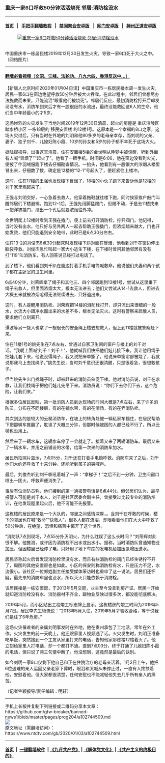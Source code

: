 ### 重庆一家6口呼救50分钟活活烧死  邻居:消防栓没水
------------------------

#### [首页](https://github.com/gfw-breaker/banned-news1/blob/master/README.md) &nbsp;&nbsp;|&nbsp;&nbsp; [手把手翻墙教程](https://github.com/gfw-breaker/guides/wiki) &nbsp;&nbsp;|&nbsp;&nbsp; [禁闻聚合安卓版](https://github.com/gfw-breaker/bn-android) &nbsp;&nbsp;|&nbsp;&nbsp; [网门安卓版](https://github.com/oGate2/oGate) &nbsp;&nbsp;|&nbsp;&nbsp; [神州正道安卓版](https://github.com/SzzdOgate/update) 



<div><div class="featured_image">
 <a href="https://i.ntdtv.com/assets/uploads/2020/01/qi-huo-lou-fang.jpg" target="_blank">
  <figure>
   <img alt="重庆一家6口呼救50分钟活活烧死  邻居:消防栓没水" src="https://i.ntdtv.com/assets/uploads/2020/01/qi-huo-lou-fang-800x450.jpg"/>
  </figure><br/>
 </a>
 <span class="caption">
  中国重庆市一栋居民楼2019年12月30日发生火灾，导致一家6口死于大火之中。（网络图片）
 </span>
</div>
</div><hr/>

#### [翻墙必看视频（文昭、江峰、法轮功、八九六四、香港反送中...）](https://github.com/gfw-breaker/banned-news1/blob/master/pages/link3.md)

<div><div class="post_content" itemprop="articleBody">
 <p>
  【新唐人北京时间2020年01月04日讯】中国重庆市一栋居民楼本周一发生火灾，居民一家6口在窗边绝望呼救50分钟后被大火吞噬。在此过程中，邻居们曾想尽办法施救而未果，只能流泪“眼看他们被烧死”。邻居们反应，最初消防栓打开后却发现没有水，消防车到来后才有一股很细的水流出，最终没能救回这6人的生命，他们当中年龄最小的才5岁。
 </p>
 <p>
  这场惨烈的火灾发生于当地时间2019年12月30日清晨，起火的房屋是
  <ok href="https://www.ntdtv.com/gb/重庆涪陵区踏水桥小区.htm">
   重庆涪陵区踏水桥小区
  </ok>
  一栋18层的
  <ok href="https://www.ntdtv.com/gb/移民安置楼.htm">
   移民安置楼
  </ok>
  的12楼1号。这原本是一个幸福的8口之家，这场火灾过后，只有当时在外地的刘明和他80多岁的老母亲幸存，而刘明的父亲、妻子、独子刘千、儿媳妇陈小霞、10岁的孙女和5岁的孙子都不幸死于这场大火。
 </p>
 <p>
  据陆媒报导，出事这天清晨，住在安置楼5楼的金世明从睡梦中被惊醒，听到外面有人喊“冒烟了”“起火了”。他看了一眼手机，时间是6:06，他在窗边没看到火光，便披了件羽绒服跑下楼去仔细勘查情况。一抬头，他看到有一股很大的浓烟从楼里冒出来，仔细数了数，确定是12楼的“12-1”号起火了，便赶紧往上楼冲。
 </p>
 <p>
  这时，住在17楼的王强也发现楼下冒烟了，18楼的小伙子跑下来告诉他是12楼的刘千家里燃起来了。
 </p>
 <p>
  王强与刘明交好，一心急着去救人。他穿着拖鞋就往楼下跑，同时挨家挨户敲门叫醒邻居们下楼避祸。跑到12-1后，王强先用脚猛踢门，但踢不动，于是去11楼找来一把洋镐撬门，挖出一个孔后就要浓烟往外冲。
 </p>
 <p>
  金世明爬上12楼时看到王强在撬门，便上前去打开消防栓，拧开阀门。他记得，当时没有出水。他只好与另外两人一起去帮助王强撬门，但浓烟越来越大，门也开始发烫，他们只能退到安全地带，此时已是6点30分左右。
 </p>
 <p>
  住在13-2的刘俊杰6点30分起床时发现楼下斜对面在冒烟，他看到刘千在窗边伸出脑袋呼救。刘俊杰急忙叫起一家大小逃生下楼，在下楼时曾问其他邻居有没有打“119”叫消防车，有人回答说已经打过电话了。
 </p>
 <p>
  到了楼下，他们看到刘千趴在窗边打着手机手电筒喊救命，他说他们夫妻和两个孩子都在主卧室的卫生间里。
 </p>
 <p>
  6点40分许，刘荣辉拿了绳子和其他三、四个邻居跑到13楼1号，尝试从这里垂下绳子去救人，但里面浓烟太大，根本无法进去；他们又尝试从14-1去救人，但进去大概五米就被浓烟呛得无法继续进去，只好退出来。
 </p>
 <p>
  这时，有人提醒用消防栓。刘荣辉把14楼的消防栓打开，却只流出来很细的一股水，水流大小跟净水器出来的水差不多，根本无法灭火。这时有警察来疏散人员，要求他们立刻离开。
 </p>
 <p>
  谭波等另一拨人也拿了一根很长的安全绳上楼去想救人，但上到11楼就被警察赶下来。
 </p>
 <p>
  住在11楼1号的姚先生在7点左右，曾通过自家卫生间的窗户与楼上的刘千对话。“我朝上面喊‘刘千！刘千！’，他就喊我们快把他们娃儿接下来，我让他用绳子把娃儿套下来，他说没得绳子，我又说把床单撕了，他说床单窗帘都被烧了，我就说那我马上去找绳子。”姚先生说，当时刘千意识还很清醒，只是很着急，很想救孩子。
 </p>
 <p>
  但当姚先生出门找绳子时，却被赶来的消防员催促下楼。他对消防员说，刘千在求救，让我们找绳子把他们娃儿先吊下来。消防员说：“你们下去你们下去，这个危险，让我们来。”
 </p>
 <p>
  根据多位居民反映，第一批消防人员到达现场的时间大概是7点左右，来了许多消防员，分布在不同楼层，有的在铺水带，有的在清场，有的在弄消防栓。
 </p>
 <p>
  其次到达的是较大的云梯消防车，在坡上的转角处被一辆私家车挡住，在居民帮助下把那辆车推翻了，耽误了大概三分钟，但那时候被困的人都已经不行了，所以云梯也没用上。
 </p>
 <p>
  然后来了一辆水车，这辆水车停了一会就走了。接着又来了两辆消防车。最后又来了一辆水车，并用之前铺设的水带，给第一次来的消防车加水。
 </p>
 <p>
  居民所拍照片显示，7点05分，刘千还在打着手电筒呼救。消防车来了之后，刘千他们大约还呼救了十来分钟，还能听到孩子的哭喊声。
 </p>
 <p>
  最后，刘俊杰听到刘千嘶吼着喊了一声：“拿梯子！”之后不到一分钟，卫生间窗口喷出一团火，呼救声便消失了。
 </p>
 <p>
  事后有位消防员称，他们接到的第一通报警电话是6点44分。但邻居们认为，最早报警人可能是刘千本人，刘千是社区居委会副主任，曾接受过比较专业的消防培训，在他发现屋里起火后，他不可能不先报警。
 </p>
 <p>
  这栋楼的居民原来是一个大队的，邻里之间感情深厚，。当刘千在呼救的时候，楼下的邻居也在喊“救命”“快救人”，很多人都在流泪，却眼看着他们在大火中呼救了50分钟后，在绝望、恐惧和痛苦中离开了这个世界。
 </p>
 <p>
  “消防队7点到现场，7点55分扑灭明火，为什么耽误了这么长时间？”刘荣辉对此很不解。他推测，或许因为消防栓不出水或出水小。据称，当时消防队曾通知物业加压，但因楼里已经停了电，只好用了地下车库的发电机给加压泵增压送水。
 </p>
 <p>
  居民坚称起火后曾发现消防栓里没有水，而且有些消防栓的阀门已经生锈拧不开了，周围的其他安置房也是如此。小区的保安则称消防栓有水，只是压力不足，水流很小。该社区一位郑姓副主任接受媒体采访时也重申了这一说法。居民们还怀疑，最先来的消防车里也没水，所以灭火只能依赖于消防栓。
 </p>
 <p>
  该居民楼是一栋安置房，于2013年5月交房，业主至今没拿到房产证。居民一开始就知道消防栓没有水、消防器材不齐全，跟物业反映过很多次，都没能彻底解决。
 </p>
 <p>
  2019年5月，而小区贴出工程竣工标志牌上显示，这栋楼房的竣工时间为2019年5月7日。居民李先生愤慨说：“2013年5月入住，2019年5月才验收合格，等于说我们是住了6年危房。”
 </p>
 <p>
  这场火灾罹难者的亲属刘明事发时在外地，他在贵州承包了工地活，常年在外工作。火灾发生的前一天晚上，他还跟家里人视频通了话。火灾发生时，刘明正准备吃早饭，突然接到一个工友从家里打来的电话，告知他家那栋楼12楼着火了。他立刻给家里人打电话，却一个都打不通。直到7点03分，终于打通了儿媳妇陈小霞的电话，但只说了两三句便中断了。他没想到，这竟然是最后的诀别。
 </p>
 <p>
  如今刘明一家8口仅剩下他自己和正在住院治疗的老母亲活着。1月2日上午，他把6位遇难的亲人运回父亲老家下葬时，眼泪和哭喊从未停止过，一直有人搀扶着他，安慰着他。但大家都很清楚，任何安慰也不能减轻他失去几乎所有亲人的痛苦。
 </p>
 <p>
  （记者竺颖报导/责任编辑：明轩）
 </p>
 <div class="single_ad">
 </div>
</div>
</div>
<hr/>
手机上长按并复制下列链接或二维码分享本文章：<br/>
https://github.com/gfw-breaker/banned-news1/blob/master/pages/prog204/a102744509.md <br/>
<a href='https://github.com/gfw-breaker/banned-news1/blob/master/pages/prog204/a102744509.md'><img src='https://github.com/gfw-breaker/banned-news1/blob/master/pages/prog204/a102744509.md.png'/></a> <br/>
原文地址（需翻墙访问）：https://www.ntdtv.com/gb/2020/01/03/a102744509.html


------------------------
#### [首页](https://github.com/gfw-breaker/banned-news1/blob/master/README.md) &nbsp;|&nbsp; [一键翻墙软件](https://github.com/gfw-breaker/nogfw/blob/master/README.md) &nbsp;| [《九评共产党》](https://github.com/gfw-breaker/9ping.md/blob/master/README.md#九评之一评共产党是什么) | [《解体党文化》](https://github.com/gfw-breaker/jtdwh.md/blob/master/README.md) | [《共产主义的终极目的》](https://github.com/gfw-breaker/gczydzjmd.md/blob/master/README.md)


<img src='http://gfw-breaker.win/banned-news/pages/prog204/a102744509.md' width='0px' height='0px'/>